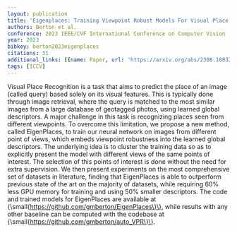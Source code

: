 ```yaml
---
layout: publication
title: 'Eigenplaces: Training Viewpoint Robust Models For Visual Place Recognition'
authors: Berton et al.
conference: 2023 IEEE/CVF International Conference on Computer Vision (ICCV)
year: 2023
bibkey: berton2023eigenplaces
citations: 31
additional_links: [{name: Paper, url: 'https://arxiv.org/abs/2308.10832'}]
tags: [ICCV]
---
```

Visual Place Recognition is a task that aims to predict the place of an image
(called query) based solely on its visual features. This is typically done
through image retrieval, where the query is matched to the most similar images
from a large database of geotagged photos, using learned global descriptors. A
major challenge in this task is recognizing places seen from different
viewpoints. To overcome this limitation, we propose a new method, called
EigenPlaces, to train our neural network on images from different point of
views, which embeds viewpoint robustness into the learned global descriptors.
The underlying idea is to cluster the training data so as to explicitly present
the model with different views of the same points of interest. The selection of
this points of interest is done without the need for extra supervision. We then
present experiments on the most comprehensive set of datasets in literature,
finding that EigenPlaces is able to outperform previous state of the art on the
majority of datasets, while requiring 60% less GPU memory for training and
using 50% smaller descriptors. The code and trained models for EigenPlaces are
available at \{\small\{https://github.com/gmberton/EigenPlaces\}\}, while
results with any other baseline can be computed with the codebase at
\{\small\{https://github.com/gmberton/auto_VPR\}\}.